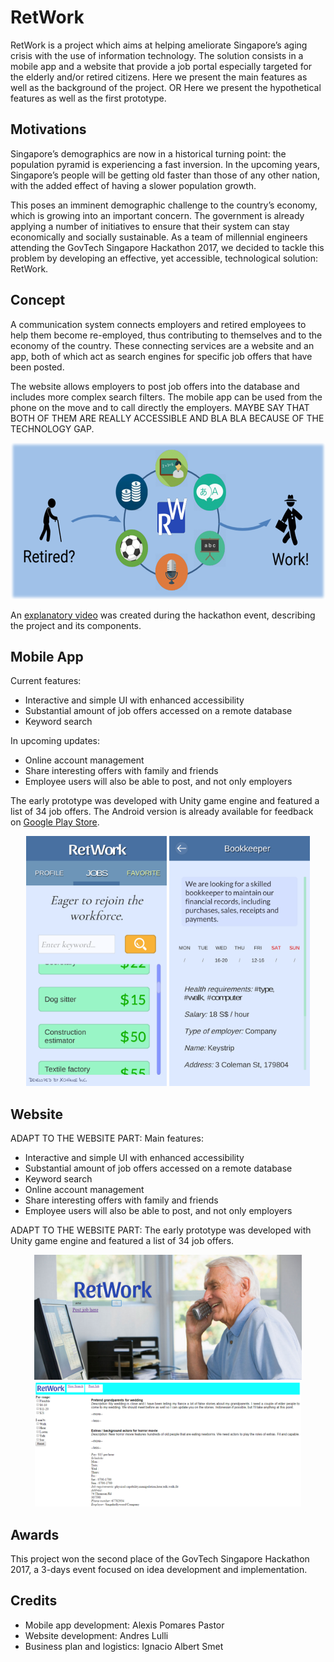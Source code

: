 # RetWork

RetWork is a project which aims at helping ameliorate Singapore’s aging crisis with the use of information technology. The solution consists in a mobile app and a website that provide a job portal especially targeted for the elderly and/or retired citizens. Here we present the main features as well as the background of the project. OR Here we present the hypothetical features as well as the first prototype.

## Motivations

Singapore’s demographics are now in a historical turning point: the population pyramid is experiencing a fast inversion. In the upcoming years, Singapore’s people will be getting old faster than those of any other nation, with the added effect of having a slower population growth.

This poses an imminent demographic challenge to the country’s economy, which is growing into an important concern. The government is already applying a number of initiatives to ensure that their system can stay economically and socially sustainable. As a team of millennial engineers attending the GovTech Singapore Hackathon 2017, we decided to tackle this problem by developing an effective, yet accessible, technological solution: RetWork.

## Concept

A communication system connects employers and retired employees to help them become re-employed, thus contributing to themselves and to the economy of the country. These connecting services are a website and an app, both of which act as search engines for specific job offers that have been posted.

The website allows employers to post job offers into the database and includes more complex search filters. The mobile app can be used from the phone on the move and to call directly the employers. MAYBE SAY THAT BOTH OF THEM ARE REALLY ACCESSIBLE AND BLA BLA BECAUSE OF THE TECHNOLOGY GAP.

<p align="center">
	<img src="doc/Slide_1.png" height="250">
</p>

An [explanatory video](https://drive.google.com/open?id=0B6MA_OmIH_L-Z3RPS3JQN3RwOTA) was created during the hackathon event, describing the project and its components.

## Mobile App

Current features:
* Interactive and simple UI with enhanced accessibility
* Substantial amount of job offers accessed on a remote database
* Keyword search

In upcoming updates:
* Online account management
* Share interesting offers with family and friends
* Employee users will also be able to post, and not only employers

The early prototype was developed with Unity game engine and featured a list of 34 job offers. The Android version is already available for feedback on [Google Play Store](https://play.google.com/store/apps/details?id=com.SevaneGames.RetWork).

<p align="center">
	<img src="doc/App_1.png" height="400">
	<img src="doc/App_2.png" height="400">
</p>

## Website

ADAPT TO THE WEBSITE PART:
Main features:
* Interactive and simple UI with enhanced accessibility
* Substantial amount of job offers accessed on a remote database
* Keyword search
* Online account management
* Share interesting offers with family and friends
* Employee users will also be able to post, and not only employers

ADAPT TO THE WEBSITE PART:
The early prototype was developed with Unity game engine and featured a list of 34 job offers.

<p align="center">
	<img src="doc/Web_1.png" height="200">
	<img src="doc/Web_2.png" height="200">
</p>

## Awards

This project won the second place of the GovTech Singapore Hackathon 2017, a 3-days event focused on idea development and implementation.

## Credits

* Mobile app development: Alexis Pomares Pastor
* Website development: Andres Lulli
* Business plan and logistics: Ignacio Albert Smet
